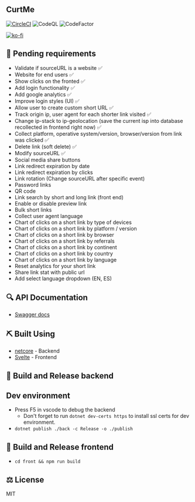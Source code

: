 ## CurtMe

[![CircleCI](https://circleci.com/gh/damianpumar/Curtme.svg?style=svg)](https://circleci.com/gh/damianpumar/Curtme)
![CodeQL](https://github.com/damianpumar/Curtme/workflows/CodeQL/badge.svg)
![CodeFactor](https://www.codefactor.io/repository/github/damianpumar/Curtme/badge)

[![ko-fi](https://www.ko-fi.com/img/githubbutton_sm.svg)](https://ko-fi.com/D1D11NVC3)

## :pencil: Pending requirements

- Validate if sourceURL is a website :white_check_mark:
- Website for end users :white_check_mark:
- Show clicks on the fronted :white_check_mark:
- Add login functionality :white_check_mark:
- Add google analytics :white_check_mark:
- Improve login styles (UI) :white_check_mark:
- Allow user to create custom short URL :white_check_mark:
- Track origin ip, user agent for each shorter link visited :white_check_mark:
- Change ip-stack to ip-geolocation (save the current isp into database recollected in frontend right now) :white_check_mark:
- Collect platform, operative system/version, browser/version from link was clicked :white_check_mark:
- Delete link (soft delete) :white_check_mark:
- Modify sourceURL :white_check_mark:
- Social media share buttons
- Link redirect expiration by date
- Link redirect expiration by clicks
- Link rotation (Change sourceURL after specific event)
- Password links
- QR code
- Link search by short and long link (front end)
- Enable or disable preview link
- Bulk short links
- Collect user agent language
- Chart of clicks on a short link by type of devices
- Chart of clicks on a short link by platform / version
- Chart of clicks on a short link by browser
- Chart of clicks on a short link by referrals
- Chart of clicks on a short link by continent
- Chart of clicks on a short link by country
- Chart of clicks on a short link by language
- Reset analytics for your short link
- Share link stat with public url
- Add select language dropdown (EN, ES)

## :mag: API Documentation

- [Swagger docs](https://curtme.org/developer/)

## :pick: Built Using

- [netcore](https://dotnet.microsoft.com/download) - Backend
- [Svelte](https://svelte.dev/) - Frontend

## :rocket: Build and Release backend

## Dev environment

- Press F5 in vscode to debug the backend
  - Don't forget to run `dotnet dev-certs https` to install ssl certs for dev environment.
- `dotnet publish ./back -c Release -o ./publish`

## :rocket: Build and Release frontend

- `cd front && npm run build`

## :balance_scale: License

MIT
